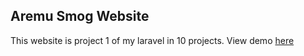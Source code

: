 ## Aremu Smog Website

This website is project 1 of my laravel in 10 projects. View demo [here](http://aremu-smog.herokuapp.com/)


